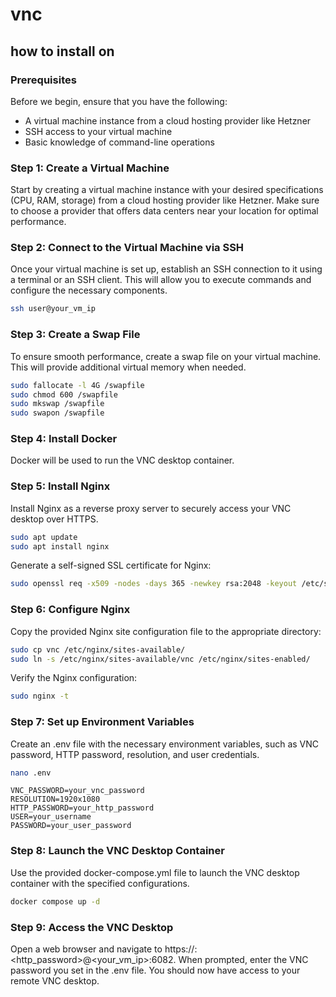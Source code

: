 # vnc

## how to install on 


### Prerequisites

Before we begin, ensure that you have the following:

- A virtual machine instance from a cloud hosting provider like Hetzner
- SSH access to your virtual machine
- Basic knowledge of command-line operations

### Step 1: Create a Virtual Machine

Start by creating a virtual machine instance with your desired specifications (CPU, RAM, storage) from a cloud hosting provider like Hetzner. Make sure to choose a provider that offers data centers near your location for optimal performance.

### Step 2: Connect to the Virtual Machine via SSH
Once your virtual machine is set up, establish an SSH connection to it using a terminal or an SSH client. This will allow you to execute commands and configure the necessary components.

```bash
ssh user@your_vm_ip
```

### Step 3: Create a Swap File

To ensure smooth performance, create a swap file on your virtual machine. This will provide additional virtual memory when needed.

```bash
sudo fallocate -l 4G /swapfile
sudo chmod 600 /swapfile
sudo mkswap /swapfile
sudo swapon /swapfile
```

### Step 4: Install Docker

Docker will be used to run the VNC desktop container. 

### Step 5: Install Nginx

Install Nginx as a reverse proxy server to securely access your VNC desktop over HTTPS.

```bash
sudo apt update
sudo apt install nginx
```

Generate a self-signed SSL certificate for Nginx:
```bash
sudo openssl req -x509 -nodes -days 365 -newkey rsa:2048 -keyout /etc/ssl/private/nginx-selfsigned.key -out /etc/ssl/certs/nginx-selfsigned.crt
```

### Step 6: Configure Nginx
Copy the provided Nginx site configuration file to the appropriate directory:

```bash
sudo cp vnc /etc/nginx/sites-available/
sudo ln -s /etc/nginx/sites-available/vnc /etc/nginx/sites-enabled/
```
Verify the Nginx configuration:

```bash
sudo nginx -t
```

### Step 7: Set up Environment Variables

Create an .env file with the necessary environment variables, such as VNC password, HTTP password, resolution, and user credentials.

```bash
nano .env
```

```env
VNC_PASSWORD=your_vnc_password
RESOLUTION=1920x1080
HTTP_PASSWORD=your_http_password
USER=your_username
PASSWORD=your_user_password
```

### Step 8: Launch the VNC Desktop Container

Use the provided docker-compose.yml file to launch the VNC desktop container with the specified configurations.

```bash
docker compose up -d
```

### Step 9: Access the VNC Desktop

Open a web browser and navigate to https://<user>:<http_password>@<your_vm_ip>:6082. When prompted, enter the VNC password you set in the .env file. You should now have access to your remote VNC desktop.
